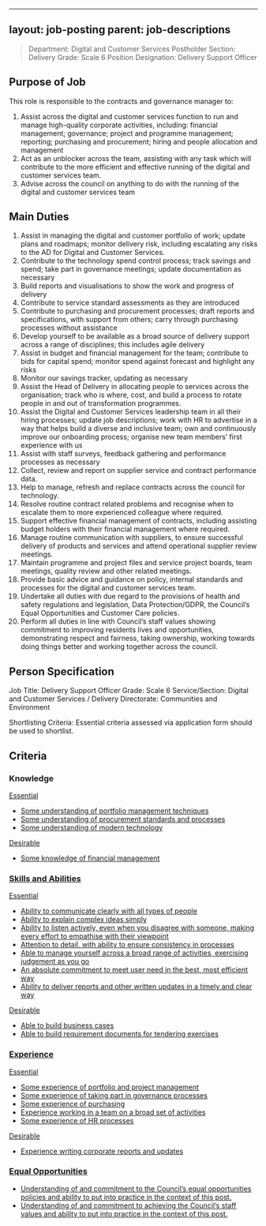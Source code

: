 
---
layout: job-posting
parent: job-descriptions
---


>Department: Digital and Customer Services
>Postholder Section: Delivery
>Grade: Scale 6
>Position Designation: Delivery Support Officer

## Purpose of Job
This role is responsible to the contracts and governance manager to:
1.  Assist across the digital and customer services function to run and manage high-quality corporate activities, including: financial management; governance; project and programme management; reporting; purchasing and procurement; hiring and people allocation and management    
2.  Act as an unblocker across the team, assisting with any task which will contribute to the more efficient and effective running of the digital and customer services team.    
3.  Advise across the council on anything to do with the running of the digital and customer services team

## Main Duties
1.  Assist in managing the digital and customer portfolio of work; update plans and roadmaps; monitor delivery risk, including escalating any risks to the AD for Digital and Customer Services.    
2.  Contribute to the technology spend control process; track savings and spend; take part in governance meetings; update documentation as necessary    
3.  Build reports and visualisations to show the work and progress of delivery    
4.  Contribute to service standard assessments as they are introduced    
5.  Contribute to purchasing and procurement processes; draft reports and specifications, with support from others; carry through purchasing processes without assistance    
6.  Develop yourself to be available as a broad source of delivery support across a range of disciplines; this includes agile delivery    
7.  Assist in budget and financial management for the team; contribute to bids for capital spend; monitor spend against forecast and highlight any risks    
8.  Monitor our savings tracker, updating as necessary    
9.  Assist the Head of Delivery in allocating people to services across the organisation; track who is where, cost, and build a process to rotate people in and out of transformation programmes.    
10.  Assist the Digital and Customer Services leadership team in all their hiring processes; update job descriptions; work with HR to advertise in a way that helps build a diverse and inclusive team; own and continuously improve our onboarding process; organise new team members’ first experience with us    
11.  Assist with staff surveys, feedback gathering and performance processes as necessary    
12.  Collect, review and report on supplier service and contract performance data.    
13.  Help to manage, refresh and replace contracts across the council for technology.
14.  Resolve routine contract related problems and recognise when to escalate them to more experienced colleague where required.    
15.  Support effective financial management of contracts, including assisting budget holders with their financial management where required.    
16.  Manage routine communication with suppliers, to ensure successful delivery of products and services and attend operational supplier review meetings.   
17.  Maintain programme and project files and service project boards, team meetings, quality review and other related meetings.    
18.  Provide basic advice and guidance on policy, internal standards and processes for the digital and customer services team.    
19.  Undertake all duties with due regard to the provisions of health and safety regulations and legislation, Data Protection/GDPR, the Council’s Equal Opportunities and Customer Care policies.    
20.  Perform all duties in line with Council’s staff values showing commitment to improving residents lives and opportunities, demonstrating respect and fairness, taking ownership, working towards doing things better and working together across the council.

## Person Specification
Job Title: Delivery Support Officer
Grade: Scale 6
Service/Section: Digital and Customer Services / Delivery
Directorate: Communities and Environment

Shortlisting Criteria: Essential criteria assessed via application form should be used to shortlist.

## Criteria
### Knowledge
<u>Essential
-   Some understanding of portfolio management techniques    
-   Some understanding of procurement standards and processes
-   Some understanding of modern technology
    
<u>Desirable
-   Some knowledge of financial management
    
### Skills and Abilities
<u>Essential
-   Ability to communicate clearly with all types of people    
-   Ability to explain complex ideas simply    
-   Ability to listen actively, even when you disagree with someone, making every effort to empathise with their viewpoint  
-   Attention to detail, with ability to ensure consistency in processes    
-   Able to manage yourself across a broad range of activities, exercising judgement as you go    
-   An absolute commitment to meet user need in the best, most efficient way    
-   Ability to deliver reports and other written updates in a timely and clear way  

<u>Desirable
-   Able to build business cases    
-   Able to build requirement documents for tendering exercises
    
### Experience
<u>Essential
-   Some experience of portfolio and project management    
-   Some experience of taking part in governance processes    
-   Some experience of purchasing    
-   Experience working in a team on a broad set of activities    
-   Some experience of HR processes
    
<u>Desirable
-   Experience writing corporate reports and updates
    
### Equal Opportunities
-   Understanding of and commitment to the Council’s equal opportunities policies and ability to put into practice in the context of this post.    
-   Understanding of and commitment to achieving the Council’s staff values and ability to put into practice in the context of this post.
